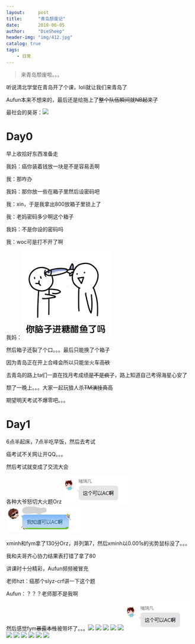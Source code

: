 ```yaml
---
layout:     post
title:      "青岛颓废记"
date:       2018-06-05
author:     "DieSheep"
header-img: "img/412.jpg"
catalog: true
tags:
    - 日常
---
```

>来青岛颓废啦。。。

听说清北学堂在青岛开了个课，loli就让我们来青岛了

Aufun本来不想来的，最后还是给拖上了~~整个队伍瞬间就NB起来了~~

最社会的昊哥：![](/img/52.jpg)

# Day0

早上收拾好东西准备走

我妈：癌你装着钱放一块是不是容易丢啊

我：那咋办

我妈：那你放一些在箱子里然后设密码吧

我：xin，于是我拿出800放箱子里锁上了

我：老妈密码多少啊这个箱子

我妈：不是你设的密码吗

我：woc可是打不开了啊

我妈：![](/img/1(2).jpg)

然后箱子还裂了个口。。。最后只能换了个箱子

因为青岛正在开上合峰会所以只能坐火车~~高铁~~

去青岛的路上ta们一直在找月考成绩~~是不是疯了~~，路上知道自己考得海星心安了

颓了一晚上。。。大家一起玩狼人杀~~TM演技真高~~

期望明天考试不爆零吧。。。

# Day1

6点半起床，7点半吃早饭，然后去考试

癌考试不关网让开QQ。。。

然后考试就变成了交流大会

各种大爷怒切大火题Orz
![](/img/12/234.jpg)![](/img/12/123.jpg)

xminh和fym拿了130分Orz，并列第7，然后xminh以0.001s的劣势鼠标没了。。。

我和夫哥齐心协力结果表打错了拿了80

讲课时十分精彩，Aufun频频被冒充

老师hzt：癌那个slyz-crf讲一下这个题

Aufun：？？？老师那不是我啊

然后感觉fym~~暴露本性~~被带坏了。。。![](/img/12/12.jpg) ![](/img/12/45.jpg) ![](/img/12/56.jpg) ![](/img/12/67.jpg) ![](/img/12/125.jpg) ![](/img/12/234.jpg) ![](/img/12/235.jpg) ![](/img/12/325.jpg) ![](/img/12/364.jpg) ![](/img/12/367.jpg) ![](/img/12/462.jpg) ![](/img/12/634.jpg)
